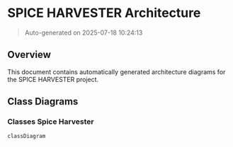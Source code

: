 # SPICE HARVESTER Architecture

> Auto-generated on 2025-07-18 10:24:13

## Overview

This document contains automatically generated architecture diagrams for the SPICE HARVESTER project.

## Class Diagrams

### Classes Spice Harvester

```mermaid
classDiagram

```

